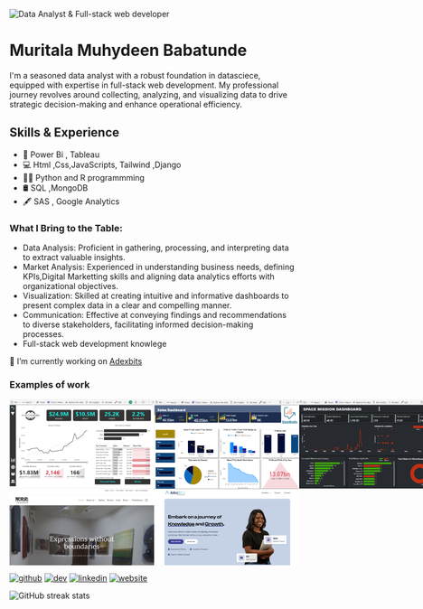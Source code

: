![Data Analyst & Full-stack web developer](https://media.licdn.com/dms/image/D4D16AQEy4YUYxl9UuA/profile-displaybackgroundimage-shrink_350_1400/0/1708951855550?e=1714608000&v=beta&t=P-0ZIz8uAlJxCJZkdO32Lm6B_nhGn6Rn0IujAZ6wp-w)

# Muritala Muhydeen Babatunde
I'm a seasoned data analyst with a robust foundation in datasciece, equipped with expertise in full-stack web development. My professional journey revolves around collecting, analyzing, and visualizing data to drive strategic decision-making and enhance operational efficiency.

## Skills & Experience
* 🧾 Power Bi , Tableau
* 💻 Html ,Css,JavaScripts, Tailwind ,Django
* 🧑‍💻 Python and R programmming
* 🛢️ SQL ,MongoDB
* 🖋️ SAS , Google Analytics

### What I Bring to the Table:
* Data Analysis: Proficient in gathering, processing, and interpreting data to extract valuable insights.
* Market Analysis: Experienced in understanding business needs, defining KPIs,Digital Marketting skills and aligning data analytics efforts with organizational objectives.
* Visualization: Skilled at creating intuitive and informative dashboards to present complex data in a clear and compelling manner.
* Communication: Effective at conveying findings and recommendations to diverse stakeholders, facilitating informed decision-making processes.
* Full-stack web development knowlege

🔭 I’m currently working on [Adexbits ](https://www.adexbit.com.ng/)

### Examples of work
<div style="display:flex;padding:10;">
<img src="https://github.com/Adeyinkarelate/Adeyinkarelate/blob/main/images/a.png" width="256">
<img src="https://github.com/Adeyinkarelate/Adeyinkarelate/blob/main/images/b.png" width="256">
<img src="https://github.com/Adeyinkarelate/Adeyinkarelate/blob/main/images/c.png" width="256">
</div>

<div style="display:flex;marging:10;">
<img src="https://github.com/Adeyinkarelate/Adeyinkarelate/blob/main/images/dd.png" width="256">
<img src="https://github.com/Adeyinkarelate/Adeyinkarelate/blob/main/images/ee.png" width="256">
</div>

[<img src='https://cdn.jsdelivr.net/npm/simple-icons@3.0.1/icons/github.svg' alt='github' height='40'>](https://github.com/Adeyinkarelate)  [<img src='https://cdn.jsdelivr.net/npm/simple-icons@3.0.1/icons/dev-dot-to.svg' alt='dev' height='40'>](https://dev.to/Adeyinkarelate)  [<img src='https://cdn.jsdelivr.net/npm/simple-icons@3.0.1/icons/linkedin.svg' alt='linkedin' height='40'>](https://www.linkedin.com/in/www.linkedin.com/in/muritala-muyideen/)  [<img src='https://cdn.jsdelivr.net/npm/simple-icons@3.0.1/icons/icloud.svg' alt='website' height='40'>](https://mmbs.vercel.app/index.html)  

![GitHub streak stats](https://streak-stats.demolab.com/?user=Adeyinkarelate)  











